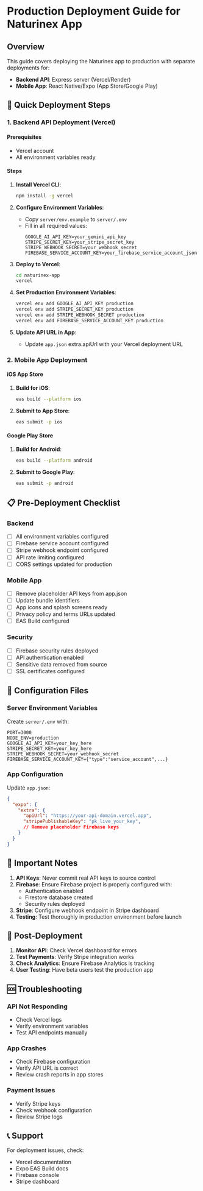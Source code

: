 # Production Deployment Guide for Naturinex App

## Overview
This guide covers deploying the Naturinex app to production with separate deployments for:
- **Backend API**: Express server (Vercel/Render)
- **Mobile App**: React Native/Expo (App Store/Google Play)

## 🚀 Quick Deployment Steps

### 1. Backend API Deployment (Vercel)

#### Prerequisites
- Vercel account
- All environment variables ready

#### Steps
1. **Install Vercel CLI**:
   ```bash
   npm install -g vercel
   ```

2. **Configure Environment Variables**:
   - Copy `server/env.example` to `server/.env`
   - Fill in all required values:
     ```
     GOOGLE_AI_API_KEY=your_gemini_api_key
     STRIPE_SECRET_KEY=your_stripe_secret_key
     STRIPE_WEBHOOK_SECRET=your_webhook_secret
     FIREBASE_SERVICE_ACCOUNT_KEY=your_firebase_service_account_json
     ```

3. **Deploy to Vercel**:
   ```bash
   cd naturinex-app
   vercel
   ```

4. **Set Production Environment Variables**:
   ```bash
   vercel env add GOOGLE_AI_API_KEY production
   vercel env add STRIPE_SECRET_KEY production
   vercel env add STRIPE_WEBHOOK_SECRET production
   vercel env add FIREBASE_SERVICE_ACCOUNT_KEY production
   ```

5. **Update API URL in App**:
   - Update `app.json` extra.apiUrl with your Vercel deployment URL

### 2. Mobile App Deployment

#### iOS App Store

1. **Build for iOS**:
   ```bash
   eas build --platform ios
   ```

2. **Submit to App Store**:
   ```bash
   eas submit -p ios
   ```

#### Google Play Store

1. **Build for Android**:
   ```bash
   eas build --platform android
   ```

2. **Submit to Google Play**:
   ```bash
   eas submit -p android
   ```

## 📋 Pre-Deployment Checklist

### Backend
- [ ] All environment variables configured
- [ ] Firebase service account configured
- [ ] Stripe webhook endpoint configured
- [ ] API rate limiting configured
- [ ] CORS settings updated for production

### Mobile App
- [ ] Remove placeholder API keys from app.json
- [ ] Update bundle identifiers
- [ ] App icons and splash screens ready
- [ ] Privacy policy and terms URLs updated
- [ ] EAS Build configured

### Security
- [ ] Firebase security rules deployed
- [ ] API authentication enabled
- [ ] Sensitive data removed from source
- [ ] SSL certificates configured

## 🔧 Configuration Files

### Server Environment Variables
Create `server/.env` with:
```env
PORT=3000
NODE_ENV=production
GOOGLE_AI_API_KEY=your_key_here
STRIPE_SECRET_KEY=your_key_here
STRIPE_WEBHOOK_SECRET=your_webhook_secret
FIREBASE_SERVICE_ACCOUNT_KEY={"type":"service_account",...}
```

### App Configuration
Update `app.json`:
```json
{
  "expo": {
    "extra": {
      "apiUrl": "https://your-api-domain.vercel.app",
      "stripePublishableKey": "pk_live_your_key",
      // Remove placeholder Firebase keys
    }
  }
}
```

## 🚨 Important Notes

1. **API Keys**: Never commit real API keys to source control
2. **Firebase**: Ensure Firebase project is properly configured with:
   - Authentication enabled
   - Firestore database created
   - Security rules deployed
3. **Stripe**: Configure webhook endpoint in Stripe dashboard
4. **Testing**: Test thoroughly in production environment before launch

## 📱 Post-Deployment

1. **Monitor API**: Check Vercel dashboard for errors
2. **Test Payments**: Verify Stripe integration works
3. **Check Analytics**: Ensure Firebase Analytics is tracking
4. **User Testing**: Have beta users test the production app

## 🆘 Troubleshooting

### API Not Responding
- Check Vercel logs
- Verify environment variables
- Test API endpoints manually

### App Crashes
- Check Firebase configuration
- Verify API URL is correct
- Review crash reports in app stores

### Payment Issues
- Verify Stripe keys
- Check webhook configuration
- Review Stripe logs

## 📞 Support
For deployment issues, check:
- Vercel documentation
- Expo EAS Build docs
- Firebase console
- Stripe dashboard